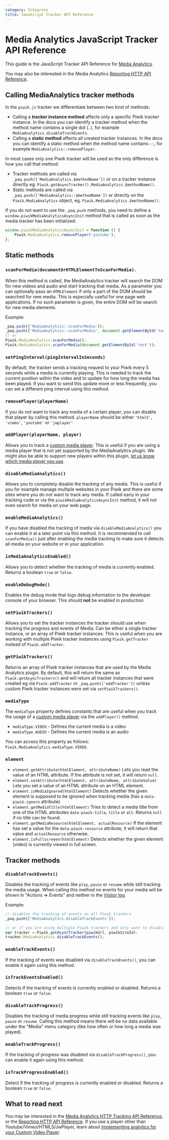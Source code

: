 ```yaml
---
category: Integrate
title: JavaScript Tracker API Reference
---
```

# Media Analytics JavaScript Tracker API Reference

This guide is the JavaScript Tracker API Reference for [Media Analytics](http://www.media-analytics.net/).

You may also be interested in the Media Analytics [Reporting HTTP API Reference](http://developer.piwik.org/api-reference/reporting-api#MediaAnalytics). 

## Calling MediaAnalytics tracker methods

In the `piwik.js` tracker we differentiate between two kind of methods:

* Calling a **tracker instance method** affects only a specific Piwik tracker instance. In the docs you can 
  identify a tracker method when the method name contains a single dot (`.`), for example 
  `MediaAnalytics.disableTrackEvents`.
* Calling a **static method** affects all created tracker instances. In the docs you can identify a static method when 
  the method name contains `::`, for example `MediaAnalytics::removePlayer`.

In most cases only one Piwik tracker will be used so the only difference is how you call that method:

* Tracker methods are called via `_paq.push(['MediaAnalytics.$methodName'])` or on a tracker instance directly eg. 
  `Piwik.getAsyncTracker().MediaAnalytics.$methodName()`.
* Static methods are called via `_paq.push(['MediaAnalytics::$methodName'])` or directly on the `Piwik.MediaAnalytics` object,
  eg. `Piwik.MediaAnalytics.$methodName()`.

If you do not want to use the `_paq.push` methods, you need to define a `window.piwikMediaAnalyticsAsyncInit` method 
that is called as soon as the media tracker has been initialized:

```js
window.piwikMediaAnalyticsAsyncInit = function () {
    Piwik.MediaAnalytics.removePlayer('youtube'); 
};
```

## Static methods

### `scanForMedia(documentOrHTMLElementToScanForMedia)`.
When this method is called, the MediaAnalytics tracker will search the DOM for new videos and audio and start tracking 
that media. As a parameter you can optionally pass an `HTMLElement` if only a part of the DOM should be searched for 
new media. This is especially useful for one page web applications. If no such parameter is given, the entire DOM will 
be search for new media elements. 

Example:
```js
_paq.push(['MediaAnalytics::scanForMedia']);
_paq.push(['MediaAnalytics::scanForMedia', document.getElementById('test')]);
// or 
Piwik.MediaAnalytics.scanForMedia();
Piwik.MediaAnalytics.scanForMedia(document.getElementById('test'));
```

### `setPingInterval(pingIntervalInSeconds)`

By default, the tracker sends a tracking request to your Piwik every 5 seconds while a media is currently playing. 
This is needed to track the current position within the video and to update for how long the media has been played.
If you want to send this update more or less frequently, you can set a different ping interval using this method.

### `removePlayer(playerName)`

If you do not want to track any media of a certain player, you can disable that player by calling this method.
`playerName` should be either `'html5'`, `'vimeo'`, `'youtube'` or `'jwplayer'`.

### `addPlayer(playerName, player)`

Allows you to track a [custom media player](/guides/media-analytics/custom-player). This is useful if you are using a 
media player that is not yet supported by the MediaAnalytics plugin. We might also be able to support new players within 
this plugin, [let us know which media player you use](https://piwik.org/support).

### `disableMediaAnalytics()`

Allows you to completely disable the tracking of any media. This is useful if you for example manage multiple websites
in your Piwik and there are some sites where you do not want to track any media. If called early in your tracking code
 or via the `piwikMediaAnalyticsAsyncInit` method, it will not even search for media on your web page.

### `enableMediaAnalytics()`

If you have disabled the tracking of media via `disableMediaAnalytics()` you can enable it at a later point via this method.
It is recommended to call `scanForMedia()` just after enabling the media tracking to make sure it detects all media on 
your website or in your application.

### `isMediaAnalyticsEnabled()`

Allows you to detect whether the tracking of media is currently enabled. Returns a boolean `true` or `false`.

### `enableDebugMode()`

Enables the debug mode that logs debug information to the developer console of your browser. This should **not** be 
enabled in production.

### `setPiwikTrackers()`

Allows you to set the tracker instances the tracker should use when tracking the progress and events of Media. Can be either
 a single tracker instance, or an array of Piwik tracker instances. This is useful when you are working with multiple Piwik
 tracker instances using `Piwik.getTracker` instead of `Piwik.addTracker`. 
 
### `getPiwikTrackers()`

Returns an array of Piwik tracker instances that are used by the Media Analytics plugin. By default, this will return the same
as `Piwik.getAsyncTrackers()` and will return all tracker instances that were created eg via `Piwik.addTracker` or 
`_paq.push(['addTracker'])` unless custom Piwik tracker instances were set via `setPiwikTrackers()`.

### `mediaType`

The `mediaType` property defines constants that are useful when you track the usage of a [custom media player](/guides/media-analytics/custom-player)
via the `addPlayer()` method.

* `mediaType.VIDEO` -  Defines the current media is a video
* `mediaType.AUDIO` -  Defines the current media is an audio

You can access this property as follows: `Piwik.MediaAnalytics.mediaType.VIDEO`.

### `element`

* `element.getAttribute(htmlElement, attributeName)` Lets you read the value of an HTML attribute. If the attribute is not set, it will return `null`.
* `element.setAttribute(htmlElement, attributeName, attributeValue)` Lets you set a value of an HTML attribute on an HTML element.
* `element.isMediaIgnored(htmlElement)` Detects whether the given element is supposed to be ignored when tracking media (has a `data-piwik-ignore` attribute).
* `element.getMediaTitle(htmlElement)` Tries to detect a media title from one of the HTML attributes `data-piwik-title`, `title` or `alt`. Returns `null` if no title can be found.
* `element.getMediaResource(htmlElement, actualResource)` If the element has set a value for the `data-piwik-resource` attribute, it will return that value and `actualResource` otherwise. 
* `element.isFullscreeen(htmlElement)` Detects whether the given element (video) is currently viewed in full screen.

## Tracker methods

### `disableTrackEvents()`

Disables the tracking of events like `play`, `pause` or `resume` while still tracking the media usage. When calling 
this method no events for your media will be shown in "Actions => Events" and neither in the [Visitor log](https://piwik.org/docs/user-profile/).

Example:

```js
// disables the tracking of events on all Piwik trackers
_paq.push(['MediaAnalytics.disableTrackEvents']); 

// or if you are using multiple Piwik trackers and only want to disable it for a specific tracker:
var tracker = Piwik.getAsyncTracker(piwikUrl, piwikSiteId);
tracker.MediaAnalytics.disableTrackEvents();
```

### `enableTrackEvents()`

If the tracking of events was disabled via `disableTrackEvents()`, you can enable it again using this method.

### `isTrackEventsEnabled()`

Detects if the tracking of events is currently enabled or disabled. Returns a boolean `true` or `false`.

### `disableTrackProgress()`

Disables the tracking of media progress while still tracking events like `play`, `pause` or `resume`. Calling this 
method means there will be no data available under the "Media" menu category (like how often or how long a 
media was played). 

### `enableTrackProgress()`

If the tracking of progress was disabled via `disableTrackProgress()`, you can enable it again using this method.
 
### `isTrackProgressEnabled()`
 
Detect if the tracking of progress is currently enabled or disabled. Returns a boolean `true` or `false`.


## What to read next

You may be interested in the [Media Analytics HTTP Tracking API Reference](/guides/media-analytics/custom-player#media-analytics-http-tracking-api-reference),
 or the [Reporting HTTP API Reference](http://developer.piwik.org/api-reference/reporting-api#MediaAnalytics).
 If you use a player other than Youtube/Vimeo/HTML5/JwPlayer, learn about [implementing analytics for your Custom Video Player](/guides/media-analytics/custom-player).
